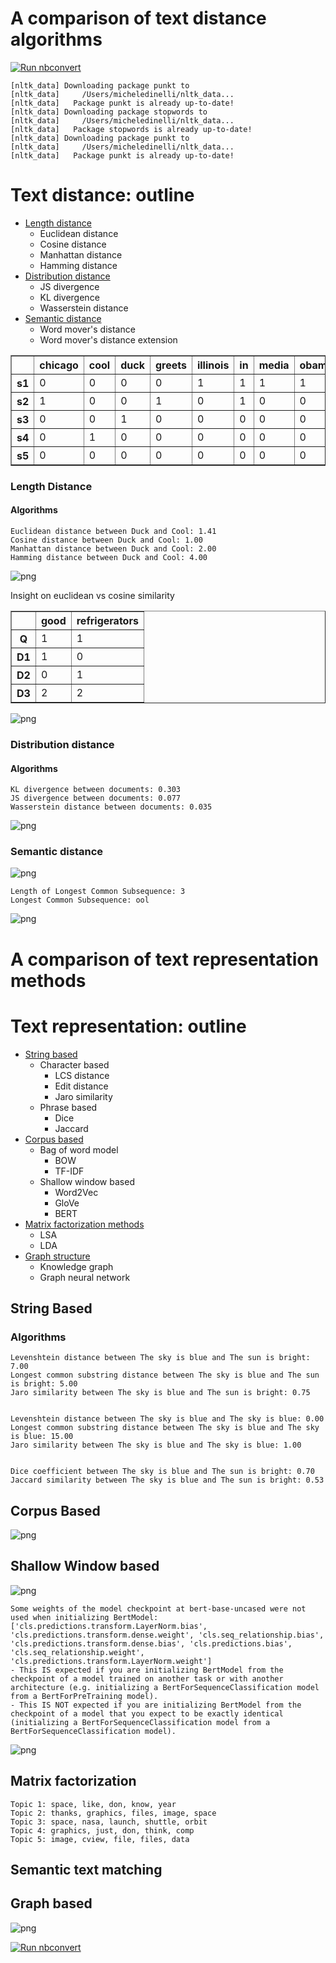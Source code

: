 # A comparison of text distance algorithms

[![Run nbconvert](https://github.com/micheledinelli/text-distances/actions/workflows/readme.yaml/badge.svg)](https://github.com/micheledinelli/text-distances/actions/workflows/readme.yaml)

    [nltk_data] Downloading package punkt to
    [nltk_data]     /Users/micheledinelli/nltk_data...
    [nltk_data]   Package punkt is already up-to-date!
    [nltk_data] Downloading package stopwords to
    [nltk_data]     /Users/micheledinelli/nltk_data...
    [nltk_data]   Package stopwords is already up-to-date!
    [nltk_data] Downloading package punkt to
    [nltk_data]     /Users/micheledinelli/nltk_data...
    [nltk_data]   Package punkt is already up-to-date!


# Text distance: outline

- [Length distance](#length-distance)
  - Euclidean distance
  - Cosine distance
  - Manhattan distance
  - Hamming distance
- [Distribution distance](#distribution-distance)
  - JS divergence
  - KL divergence
  - Wasserstein distance
- [Semantic distance](#semantic-distance)
  - Word mover's distance
  - Word mover's distance extension




<div>
<style scoped>
    .dataframe tbody tr th:only-of-type {
        vertical-align: middle;
    }

    .dataframe tbody tr th {
        vertical-align: top;
    }

    .dataframe thead th {
        text-align: right;
    }
</style>
<table border="1" class="dataframe">
  <thead>
    <tr style="text-align: right;">
      <th></th>
      <th>chicago</th>
      <th>cool</th>
      <th>duck</th>
      <th>greets</th>
      <th>illinois</th>
      <th>in</th>
      <th>media</th>
      <th>obama</th>
      <th>president</th>
      <th>press</th>
      <th>rest</th>
      <th>speaks</th>
      <th>the</th>
      <th>to</th>
    </tr>
  </thead>
  <tbody>
    <tr>
      <th>s1</th>
      <td>0</td>
      <td>0</td>
      <td>0</td>
      <td>0</td>
      <td>1</td>
      <td>1</td>
      <td>1</td>
      <td>1</td>
      <td>0</td>
      <td>0</td>
      <td>0</td>
      <td>1</td>
      <td>1</td>
      <td>1</td>
    </tr>
    <tr>
      <th>s2</th>
      <td>1</td>
      <td>0</td>
      <td>0</td>
      <td>1</td>
      <td>0</td>
      <td>1</td>
      <td>0</td>
      <td>0</td>
      <td>1</td>
      <td>1</td>
      <td>0</td>
      <td>0</td>
      <td>2</td>
      <td>0</td>
    </tr>
    <tr>
      <th>s3</th>
      <td>0</td>
      <td>0</td>
      <td>1</td>
      <td>0</td>
      <td>0</td>
      <td>0</td>
      <td>0</td>
      <td>0</td>
      <td>0</td>
      <td>0</td>
      <td>0</td>
      <td>0</td>
      <td>0</td>
      <td>0</td>
    </tr>
    <tr>
      <th>s4</th>
      <td>0</td>
      <td>1</td>
      <td>0</td>
      <td>0</td>
      <td>0</td>
      <td>0</td>
      <td>0</td>
      <td>0</td>
      <td>0</td>
      <td>0</td>
      <td>0</td>
      <td>0</td>
      <td>0</td>
      <td>0</td>
    </tr>
    <tr>
      <th>s5</th>
      <td>0</td>
      <td>0</td>
      <td>0</td>
      <td>0</td>
      <td>0</td>
      <td>0</td>
      <td>0</td>
      <td>0</td>
      <td>0</td>
      <td>0</td>
      <td>1</td>
      <td>0</td>
      <td>0</td>
      <td>0</td>
    </tr>
  </tbody>
</table>
</div>



### Length Distance <a id="length-distance"></a>

#### Algorithms

    Euclidean distance between Duck and Cool: 1.41
    Cosine distance between Duck and Cool: 1.00
    Manhattan distance between Duck and Cool: 2.00
    Hamming distance between Duck and Cool: 4.00



    
![png](text-distance-analysis_files/text-distance-analysis_10_0.png)
    


Insight on euclidean vs cosine similarity




<div>
<style scoped>
    .dataframe tbody tr th:only-of-type {
        vertical-align: middle;
    }

    .dataframe tbody tr th {
        vertical-align: top;
    }

    .dataframe thead th {
        text-align: right;
    }
</style>
<table border="1" class="dataframe">
  <thead>
    <tr style="text-align: right;">
      <th></th>
      <th>good</th>
      <th>refrigerators</th>
    </tr>
  </thead>
  <tbody>
    <tr>
      <th>Q</th>
      <td>1</td>
      <td>1</td>
    </tr>
    <tr>
      <th>D1</th>
      <td>1</td>
      <td>0</td>
    </tr>
    <tr>
      <th>D2</th>
      <td>0</td>
      <td>1</td>
    </tr>
    <tr>
      <th>D3</th>
      <td>2</td>
      <td>2</td>
    </tr>
  </tbody>
</table>
</div>




    
![png](text-distance-analysis_files/text-distance-analysis_13_0.png)
    


### Distribution distance

#### Algorithms

    KL divergence between documents: 0.303
    JS divergence between documents: 0.077
    Wasserstein distance between documents: 0.035



    
![png](text-distance-analysis_files/text-distance-analysis_18_0.png)
    


### Semantic distance


    
![png](text-distance-analysis_files/text-distance-analysis_22_0.png)
    


    Length of Longest Common Subsequence: 3
    Longest Common Subsequence: ool



    
![png](text-distance-analysis_files/text-distance-analysis_24_1.png)
    

# A comparison of text representation methods

# Text representation: outline

- [String based](#string-based)
  - Character based
    - LCS distance
    - Edit distance
    - Jaro similarity
  - Phrase based
    - Dice
    - Jaccard 
- [Corpus based](#corpus-based)
  - Bag of word model
    - BOW
    - TF-IDF 
  - Shallow window based
    - Word2Vec
    - GloVe
    - BERT
- [Matrix factorization methods](#matrix-factorization)
  - LSA
  - LDA
- [Graph structure](#graph-based)
  - Knowledge graph
  - Graph neural network

## String Based

### Algorithms

    Levenshtein distance between The sky is blue and The sun is bright: 7.00
    Longest common substring distance between The sky is blue and The sun is bright: 5.00
    Jaro similarity between The sky is blue and The sun is bright: 0.75


    Levenshtein distance between The sky is blue and The sky is blue: 0.00
    Longest common substring distance between The sky is blue and The sky is blue: 15.00
    Jaro similarity between The sky is blue and The sky is blue: 1.00


    Dice coefficient between The sky is blue and The sun is bright: 0.70
    Jaccard similarity between The sky is blue and The sun is bright: 0.53


## Corpus Based


    
![png](text-representation-analysis_files/text-representation-analysis_10_0.png)
    


## Shallow Window based


    
![png](text-representation-analysis_files/text-representation-analysis_12_0.png)
    


    Some weights of the model checkpoint at bert-base-uncased were not used when initializing BertModel: ['cls.predictions.transform.LayerNorm.bias', 'cls.predictions.transform.dense.weight', 'cls.seq_relationship.bias', 'cls.predictions.transform.dense.bias', 'cls.predictions.bias', 'cls.seq_relationship.weight', 'cls.predictions.transform.LayerNorm.weight']
    - This IS expected if you are initializing BertModel from the checkpoint of a model trained on another task or with another architecture (e.g. initializing a BertForSequenceClassification model from a BertForPreTraining model).
    - This IS NOT expected if you are initializing BertModel from the checkpoint of a model that you expect to be exactly identical (initializing a BertForSequenceClassification model from a BertForSequenceClassification model).



    
![png](text-representation-analysis_files/text-representation-analysis_13_1.png)
    


## Matrix factorization

    Topic 1: space, like, don, know, year
    Topic 2: thanks, graphics, files, image, space
    Topic 3: space, nasa, launch, shuttle, orbit
    Topic 4: graphics, just, don, think, comp
    Topic 5: image, cview, file, files, data


## Semantic text matching

## Graph based


    
![png](text-representation-analysis_files/text-representation-analysis_18_0.png)
    

[![Run nbconvert](https://github.com/micheledinelli/text-distances/actions/workflows/readme.yaml/badge.svg?branch=main)](https://github.com/micheledinelli/text-distances/actions/workflows/readme.yaml)

